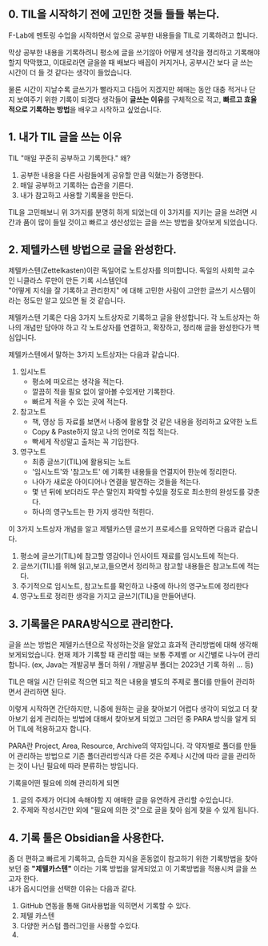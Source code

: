 ## 0. TIL을 시작하기 전에 고민한 것들  들들 볶는다. 


F-Lab에 멘토링 수업을 시작하면서 앞으로 공부한 내용들을 TIL로 기록하려고 합니다. 

막상 공부한 내용을 기록하려니 평소에 글을 쓰기않아 어떻게  생각을 졍리하고 기록해야 할지 막막했고, 이대로라면 글을쓸 때 배보다 배꼽이 커지거나, 공부시간 보다 글 쓰는 시간이 더 들 것 같다는 생각이 들었습니다.

물론 시간이 지날수록 글쓰기가 빨라지고 다듬어 지겠지만 헤매는 동안 대충 적거나 단지 보여주기 위한 기록이 되겠다 생각들어  **글쓰는 이유**를 구체적으로 적고, **빠르고 효율적으로 기록하는 방법**을 배우고 시작하고 싶었습니다. 

## 1.  내가 TIL 글을 쓰는 이유 

TIL "매일 꾸준히 공부하고 기록한다." 왜? 
1. 공부한 내용을 다른 사람들에게 공유할 만큼 익혔는가 증명한다. 
2. 매일 공부하고 기록하는 습관을 기른다.  
3. 내가 참고하고 사용할 기록물을 만든다. 

TIL을 고민해보니 위 3가지를 분명히 하게 되었는데 
이 3가지를 지키는 글을 쓰려면 시간과 품이 많이 들일 것이고 빠르고 생산성있는 글을 쓰는 방법을 찾아보게 되었습니다. 


## 2. 제텔카스텐 방법으로 글을 완성한다.   

제텔카스텐(Zettelkasten)이란 독일어로 노트상자를 의미합니다.
독일의 사회학 교수인 니클라스 루만이 만든 기록 시스템인데  
"어떻게 지식을 잘 기록하고 관리한지" 에 대해 고민한 사람이 고안한 글쓰기 시스템이라는 정도만 알고 있으면 될 것 같습니다. 

제텔카스텐 기록은 다음 3가지 노트상자로 기록하고 글을 완성합니다.
각 노트상자는 하나의 개념만 담아야 하고 
각 노트상자를 연결하고, 확장하고, 정리해 글을 완성한다가 핵심입니다. 

제텔카스텐에서 말하는 3가지 노트상자는 다음과 같습니다. 
1. 임시노트
	- 평소에 떠오르는 생각을 적는다.
	- 깔끔히 적을 필요 없이 알아볼 수있게만 기록한다. 
	- 빠르게 적을 수 있는 곳에 적는다.
2. 참고노트
	-  책, 영상 등 자료를 보면서 나중에 활용할 것 같은 내용을 정리하고 요약한 노트
	- Copy & Paste하지 않고 나의 언어로 직접 적는다.
	- 빡세게 작성말고 출처는 꼭 기입한다. 
3. 영구노트
	-  최종 글쓰기(TIL)에 활용되는 노트 
	- '임시노트'와 '참고노트' 에 기록한 내용들을 연결지어 한눈에 정리한다.
	- 나아가 새로운 아이디어나  연결을 발견하는 것들을 적는다.
	- 몇 년 뒤에 보더라도 무슨 말인지 파악할 수있을 정도로 최소한의 완성도를 갖춘다.
	- 하나의 영구노트는 한 가지 생각만 적힌다.
	

이 3가지 노트상자 개념을 알고 제텔카스텐 글쓰기 프로세스를 요약하면 다음과 같습니다.  
1. 평소에 글쓰기(TIL)에 참고할 영감이나 인사이트 재료를 임시노트에 적는다.
2. 글쓰기(TIL)를 위해 읽고,보고,들으면서 정리하고 참고할 내용들은 참고노트에 적는다.
3. 주기적으로 임시노트, 참고노트를 확인하고 나중에 하나의 영구노트에 정리한다 
4. 영구노트로 정리한 생각을 가지고 글쓰기(TIL)을 만들어낸다. 


## 3. 기록물은 PARA방식으로 관리한다. 

글을 쓰는 방법은 제텔카스텐으로 작성하는것을 알았고 효과적 관리방법에 대해 생각해 보게되었습니다. 현재 제가 기록할 때 관리할 때는 보통 주제별 or 시간별로 나누어 관리합니다. (ex, Java는 개발공부 폴더 하위 / 개발공부 폴더는 2023년 기록 하위 ... 등)

TIL은 매일 시간 단위로 적으면 되고 
적은 내용을  별도의 주제로 폴더를 만들어 관리하면서 관리하면 된다. 

이렇게 시작하면 간단하지만, 
니중에  원하는 글을 찾아보기 어렵다 생각이 되었고 더 찾아보기 쉽게 관리하는 방법에 대해서 찾아보게 되었고 그러던 중 PARA 방식을 알게 되어 TIL에 적용하고자 합니다.

PARA란 Project, Area, Resource, Archive의 약자입니다. 각 약자별로 폴더를 만들어 관리하는 방법으로 기존 폴더관리방식과 다른 것은 주제나 시간에 따라 글을 관리하는 것이 나닌 필요에 따라 분류하는 방입니다. 

기록을어떤 필요에 의해 관리하게 되면  

1. 글의 주제가 어디에 속해야할 지 애매한 글을 유연하게 관리할 수있습니다. 
2. 주제와 작성시간만 외에 "필요에 의한 것"으로 글을 찾아 쉽게 찾을 수 있게 됩니다. 



## 4. 기록 툴은 Obsidian을 사용한다.  


좀 더 편하고 빠르게 기록하고, 습득한 지식을 혼동없이 참고하기 위한 기록방법을 찾아보던 중 **"제텔카스텐"** 이라는 기록 방법을 알게되었고 이 기록방법을 적용시켜 글을 쓰고자 한다.  
내가 옵시디언을 선택한 이유는 다음과 같다.  
1. GitHub 연동을 통해 Git사용법을 익히면서 기록할 수 있다.
2. 제텔 카스텐
3. 다양한 커스텀 플러그인을 사용할 수있다. 
4. 

